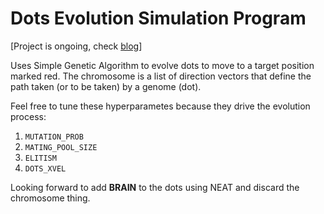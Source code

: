 # Dots Evolution Simulation Program
[Project is ongoing, check [blog](https://dev.to/abdulrazaqas/dots-simulation-using-genetic-algorithm-part-1-1obh)]

Uses Simple Genetic Algorithm to evolve dots to move to a target position marked red. The chromosome is a list of direction vectors that define the path taken (or to be taken) by a genome (dot).

Feel free to tune these hyperparametes because they drive the evolution process:
1. `MUTATION_PROB`
2. `MATING_POOL_SIZE`
3. `ELITISM`
4. `DOTS_XVEL`

Looking forward to add **BRAIN** to the dots using NEAT and discard the chromosome thing.
